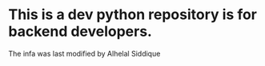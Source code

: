 # This is a dev python repository is for backend developers. 
The infa was last modified by Alhelal Siddique